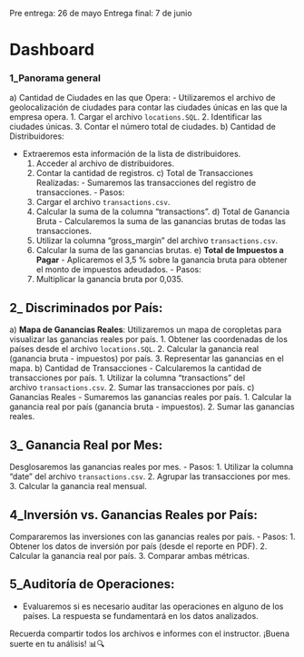 Pre entrega: 26 de mayo 
Entrega final: 7 de junio
# Dashboard
### 1_Panorama general
a) Cantidad de Ciudades en las que Opera:
    - Utilizaremos el archivo de geolocalización de ciudades para contar las ciudades únicas en las que la empresa opera.
        1. Cargar el archivo `locations.SQL`.
        2. Identificar las ciudades únicas.
        3. Contar el número total de ciudades.
b) Cantidad de Distribuidores:
   - Extraeremos esta información de la lista de distribuidores.
        1. Acceder al archivo de distribuidores.
        2. Contar la cantidad de registros.
c) Total de Transacciones Realizadas:
    - Sumaremos las transacciones del registro de transacciones.
    - Pasos:
        1. Cargar el archivo `transactions.csv`.
        2. Calcular la suma de la columna “transactions”.
d) Total de Ganancia Bruta
    - Calcularemos la suma de las ganancias brutas de todas las transacciones.
        1. Utilizar la columna “gross_margin” del archivo `transactions.csv`.
        2. Calcular la suma de las ganancias brutas.
e) **Total de Impuestos a Pagar**
    - Aplicaremos el 3,5 % sobre la ganancia bruta para obtener el monto de impuestos adeudados.
    - Pasos:
        1. Multiplicar la ganancia bruta por 0,035.
## 2_ Discriminados por País:
a) **Mapa de Ganancias Reales**:
     Utilizaremos un mapa de coropletas para visualizar las ganancias reales por país.
        1. Obtener las coordenadas de los países desde el archivo `locations.SQL`.
        2. Calcular la ganancia real (ganancia bruta - impuestos) por país.
        3. Representar las ganancias en el mapa.
b) Cantidad de Transacciones
    - Calcularemos la cantidad de transacciones por país.
        1. Utilizar la columna “transactions” del archivo `transactions.csv`.
        2. Sumar las transacciones por país.
c) Ganancias Reales
    - Sumaremos las ganancias reales por país.
        1. Calcular la ganancia real por país (ganancia bruta - impuestos).
        2. Sumar las ganancias reales.
## 3_ **Ganancia Real por Mes**:
Desglosaremos las ganancias reales por mes.
    - Pasos:
        1. Utilizar la columna “date” del archivo `transactions.csv`.
        2. Agrupar las transacciones por mes.
        3. Calcular la ganancia real mensual.
## 4_**Inversión vs. Ganancias Reales por País**:
 Compararemos las inversiones con las ganancias reales por país.
    - Pasos:
        1. Obtener los datos de inversión por país (desde el reporte en PDF).
        2. Calcular la ganancia real por país.
        3. Comparar ambas métricas.
## 5_Auditoría de Operaciones:

- Evaluaremos si es necesario auditar las operaciones en alguno de los países. La respuesta se fundamentará en los datos analizados.

Recuerda compartir todos los archivos e informes con el instructor. ¡Buena suerte en tu análisis! 📊🔍